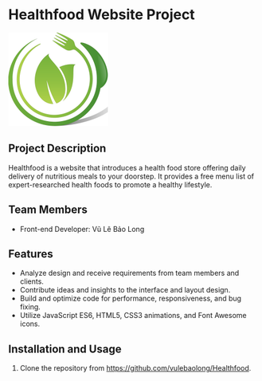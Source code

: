 # Healthfood Website Project

![Healthfood](./img/healthfood_logo2.png)

## Project Description

Healthfood is a website that introduces a health food store offering daily delivery of nutritious meals to your doorstep. It provides a free menu list of expert-researched health foods to promote a healthy lifestyle.

## Team Members

- Front-end Developer: Vũ Lê Bảo Long

## Features

- Analyze design and receive requirements from team members and clients.
- Contribute ideas and insights to the interface and layout design.
- Build and optimize code for performance, responsiveness, and bug fixing.
- Utilize JavaScript ES6, HTML5, CSS3 animations, and Font Awesome icons.

## Installation and Usage

1. Clone the repository from https://github.com/vulebaolong/Healthfood.

